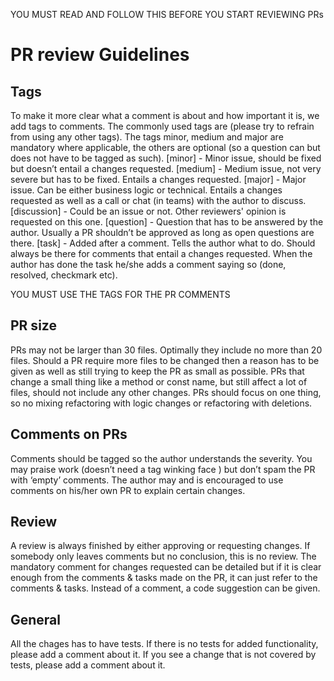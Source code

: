 YOU MUST READ AND FOLLOW THIS BEFORE YOU START REVIEWING PRs

# PR review Guidelines
## Tags
To make it more clear what a comment is about and how important it is, we add tags to comments. The commonly used tags are (please try to refrain from using any other tags).
The tags minor, medium and major are mandatory where applicable, the others are optional (so a question can but does not have to be tagged as such).
[minor] - Minor issue, should be fixed but doesn’t entail a changes requested.
[medium] - Medium issue, not very severe but has to be fixed. Entails a changes requested.
[major] - Major issue. Can be either business logic or technical. Entails a changes requested as well as a call or chat (in teams) with the author to discuss.
[discussion] - Could be an issue or not. Other reviewers' opinion is requested on this one.
[question] - Question that has to be answered by the author. Usually a PR shouldn’t be approved as long as open questions are there.
[task] - Added after a comment. Tells the author what to do. Should always be there for comments that entail a changes requested. When the author has done the task he/she adds a comment saying so (done, resolved, checkmark etc).

YOU MUST USE THE TAGS FOR THE PR COMMENTS

## PR size
PRs may not be larger than 30 files. Optimally they include no more than 20 files. Should a PR require more files to be changed then a reason has to be given as well as still trying to keep the PR as small as possible.
PRs that change a small thing like a method or const name, but still affect a lot of files, should not include any other changes.
PRs should focus on one thing, so no mixing refactoring with logic changes or refactoring with deletions.

## Comments on PRs
Comments should be tagged so the author understands the severity.
You may praise work (doesn’t need a tag winking face ) but don’t spam the PR with ‘empty’ comments.
The author may and is encouraged to use comments on his/her own PR to explain certain changes.

## Review
A review is always finished by either approving or requesting changes. If somebody only leaves comments but no conclusion, this is no review.
The mandatory comment for changes requested can be detailed but if it is clear enough from the comments & tasks made on the PR, it can just refer to the comments & tasks.
Instead of a comment, a code suggestion can be given.

## General
All the chages has to have tests.
If there is no tests for added functionality, please add a comment about it.
If you see a change that is not covered by tests, please add a comment about it.
